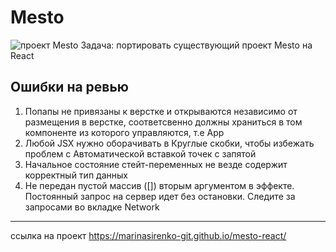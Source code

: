 # Mesto
![проект Mesto](https://pictures.s3.yandex.net/resources/Untitled_1593896899.png "проект Mesto")
Задача: портировать существующий проект Mesto на React

## Ошибки на ревью
1. Попапы не привязаны к верстке и открываются независимо от размещения в верстке, соответсвенно должны храниться в том компоненте из которого управляются, т.е App
2. Любой JSX нужно оборачивать в Круглые скобки, чтобы избежать проблем с Автоматической вставкой точек с запятой
3. Начальное состояние стейт-переменных не везде содержит корректный тип данных
4. Не передан пустой массив ([]) вторым аргументом в эффекте. Постоянный запрос на сервер идет без остановки. Следите за запросами во вкладке Network
------
ссылка на проект https://marinasirenko-git.github.io/mesto-react/
